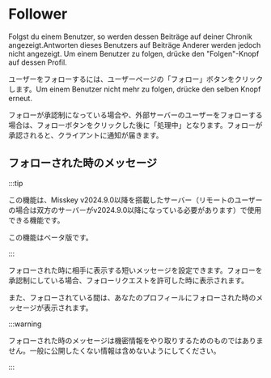 # Follower

Folgst du einem Benutzer, so werden dessen Beiträge auf deiner Chronik angezeigt.Antworten dieses Benutzers auf Beiträge Anderer werden jedoch nicht angezeigt.
Um einem Benutzer zu folgen, drücke den "Folgen"-Knopf auf dessen Profil.

ユーザーをフォローするには、ユーザーページの「フォロー」ボタンをクリックします。Um einem Benutzer nicht mehr zu folgen, drücke den selben Knopf erneut.

フォローが承認制になっている場合や、外部サーバーのユーザーをフォローする場合は、フォローボタンをクリックした後に「処理中」となります。フォローが承認されると、クライアントに通知が届きます。

## フォローされた時のメッセージ

:::tip

この機能は、Misskey v2024.9.0以降を搭載したサーバー（リモートのユーザーの場合は双方のサーバーがv2024.9.0以降になっている必要があります）で使用できる機能です。

この機能はベータ版です。

:::

フォローされた時に相手に表示する短いメッセージを設定できます。フォローを承認制にしている場合、フォローリクエストを許可した時に表示されます。

また、フォローされている間は、あなたのプロフィールにフォローされた時のメッセージが表示されます。

:::warning

フォローされた時のメッセージは機密情報をやり取りするためのものではありません。一般に公開したくない情報は含めないようにしてください。

:::
